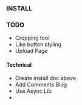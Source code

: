 ### INSTALL


### TODO
- Cropping tool
- Like button styling
- Upload Page



#### Technical
- Create install doc above
- Add Comments Blog
- Use Async Lib
- 